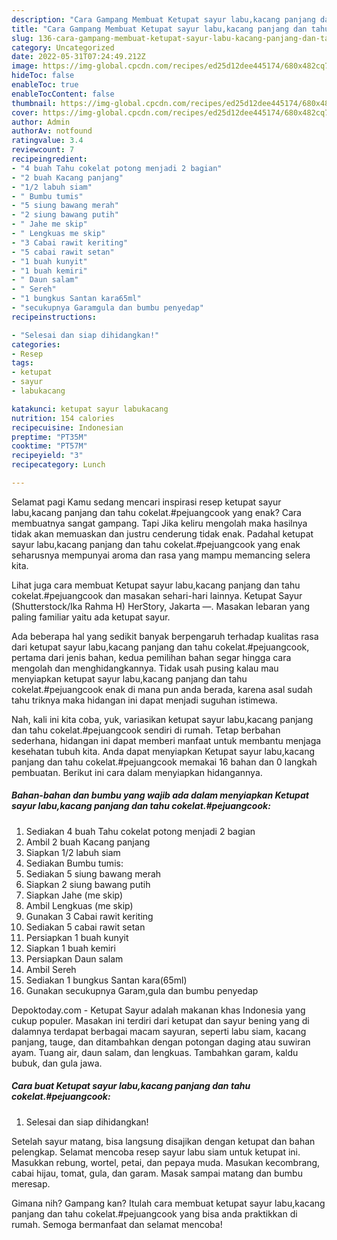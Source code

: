 ```yaml
---
description: "Cara Gampang Membuat Ketupat sayur labu,kacang panjang dan tahu cokelat.#pejuangcook yang Lezat Sekali, Buat Buka Puasa}"
title: "Cara Gampang Membuat Ketupat sayur labu,kacang panjang dan tahu cokelat.#pejuangcook yang Lezat Sekali, Buat Buka Puasa}"
slug: 136-cara-gampang-membuat-ketupat-sayur-labu-kacang-panjang-dan-tahu-cokelatpejuangcook-yang-lezat-sekali-buat-buka-puasa
category: Uncategorized
date: 2022-05-31T07:24:49.212Z
image: https://img-global.cpcdn.com/recipes/ed25d12dee445174/680x482cq70/ketupat-sayur-labukacang-panjang-dan-tahu-cokelatpejuangcook-foto-resep-utama.jpg
hideToc: false
enableToc: true
enableTocContent: false
thumbnail: https://img-global.cpcdn.com/recipes/ed25d12dee445174/680x482cq70/ketupat-sayur-labukacang-panjang-dan-tahu-cokelatpejuangcook-foto-resep-utama.jpg
cover: https://img-global.cpcdn.com/recipes/ed25d12dee445174/680x482cq70/ketupat-sayur-labukacang-panjang-dan-tahu-cokelatpejuangcook-foto-resep-utama.jpg
author: Admin
authorAv: notfound
ratingvalue: 3.4
reviewcount: 7
recipeingredient:
- "4 buah Tahu cokelat potong menjadi 2 bagian"
- "2 buah Kacang panjang"
- "1/2 labuh siam"
- " Bumbu tumis"
- "5 siung bawang merah"
- "2 siung bawang putih"
- " Jahe me skip"
- " Lengkuas me skip"
- "3 Cabai rawit keriting"
- "5 cabai rawit setan"
- "1 buah kunyit"
- "1 buah kemiri"
- " Daun salam"
- " Sereh"
- "1 bungkus Santan kara65ml"
- "secukupnya Garamgula dan bumbu penyedap"
recipeinstructions:

- "Selesai dan siap dihidangkan!"
categories:
- Resep
tags:
- ketupat
- sayur
- labukacang

katakunci: ketupat sayur labukacang 
nutrition: 154 calories
recipecuisine: Indonesian
preptime: "PT35M"
cooktime: "PT57M"
recipeyield: "3"
recipecategory: Lunch

---
```



Selamat pagi Kamu sedang mencari inspirasi resep ketupat sayur labu,kacang panjang dan tahu cokelat.#pejuangcook yang enak? Cara membuatnya sangat gampang. Tapi Jika keliru mengolah maka hasilnya tidak akan memuaskan dan justru cenderung tidak enak. Padahal ketupat sayur labu,kacang panjang dan tahu cokelat.#pejuangcook yang enak seharusnya mempunyai aroma dan rasa yang mampu memancing selera kita.


Lihat juga cara membuat Ketupat sayur labu,kacang panjang dan tahu cokelat.#pejuangcook dan masakan sehari-hari lainnya. Ketupat Sayur (Shutterstock/Ika Rahma H) HerStory, Jakarta —. Masakan lebaran yang paling familiar yaitu ada ketupat sayur.

Ada beberapa hal yang sedikit banyak berpengaruh terhadap kualitas rasa dari ketupat sayur labu,kacang panjang dan tahu cokelat.#pejuangcook, pertama dari jenis bahan, kedua pemilihan bahan segar hingga cara mengolah dan menghidangkannya. Tidak usah pusing kalau mau menyiapkan ketupat sayur labu,kacang panjang dan tahu cokelat.#pejuangcook enak di mana pun anda berada, karena asal sudah tahu triknya maka hidangan ini dapat menjadi suguhan istimewa.


Nah, kali ini kita coba, yuk, variasikan ketupat sayur labu,kacang panjang dan tahu cokelat.#pejuangcook sendiri di rumah. Tetap berbahan sederhana, hidangan ini dapat memberi manfaat untuk membantu menjaga kesehatan tubuh kita. Anda dapat menyiapkan Ketupat sayur labu,kacang panjang dan tahu cokelat.#pejuangcook memakai 16 bahan dan 0 langkah pembuatan. Berikut ini cara dalam menyiapkan hidangannya.

<!--inarticleads1-->

##### Bahan-bahan dan bumbu yang wajib ada dalam menyiapkan Ketupat sayur labu,kacang panjang dan tahu cokelat.#pejuangcook:

1. Sediakan 4 buah Tahu cokelat potong menjadi 2 bagian
1. Ambil 2 buah Kacang panjang
1. Siapkan 1/2 labuh siam
1. Sediakan  Bumbu tumis:
1. Sediakan 5 siung bawang merah
1. Siapkan 2 siung bawang putih
1. Siapkan  Jahe (me skip)
1. Ambil  Lengkuas (me skip)
1. Gunakan 3 Cabai rawit keriting
1. Sediakan 5 cabai rawit setan
1. Persiapkan 1 buah kunyit
1. Siapkan 1 buah kemiri
1. Persiapkan  Daun salam
1. Ambil  Sereh
1. Sediakan 1 bungkus Santan kara(65ml)
1. Gunakan secukupnya Garam,gula dan bumbu penyedap


Depoktoday.com - Ketupat Sayur adalah makanan khas Indonesia yang cukup populer. Masakan ini terdiri dari ketupat dan sayur bening yang di dalamnya terdapat berbagai macam sayuran, seperti labu siam, kacang panjang, tauge, dan ditambahkan dengan potongan daging atau suwiran ayam. Tuang air, daun salam, dan lengkuas. Tambahkan garam, kaldu bubuk, dan gula jawa. 

<!--inarticleads2-->

##### Cara buat Ketupat sayur labu,kacang panjang dan tahu cokelat.#pejuangcook:


1. Selesai dan siap dihidangkan!

Setelah sayur matang, bisa langsung disajikan dengan ketupat dan bahan pelengkap. Selamat mencoba resep sayur labu siam untuk ketupat ini. Masukkan rebung, wortel, petai, dan pepaya muda. Masukan kecombrang, cabai hijau, tomat, gula, dan garam. Masak sampai matang dan bumbu meresap. 

Gimana nih? Gampang kan? Itulah cara membuat ketupat sayur labu,kacang panjang dan tahu cokelat.#pejuangcook yang bisa anda praktikkan di rumah. Semoga bermanfaat dan selamat mencoba!
